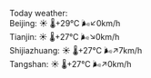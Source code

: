Today weather:  
Beijing: ☀️ 🌡️+29°C 🌬️↙0km/h  
Tianjin: ☀️ 🌡️+27°C 🌬️↘0km/h  
Shijiazhuang: ☀️ 🌡️+27°C 🌬️↗7km/h  
Tangshan: ☀️ 🌡️+27°C 🌬️↗0km/h  
